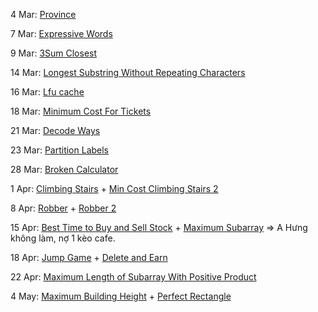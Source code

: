 4 Mar: [Province](Graph/Province.txt)

7 Mar: [Expressive Words](Hashmap/ExpressiveWords.txt)

9 Mar: [3Sum Closest](https://leetcode.com/problems/3sum-closest/)

14 Mar: [Longest Substring Without Repeating Characters](https://leetcode.com/problems/longest-substring-without-repeating-characters/)

16 Mar: [Lfu cache](https://leetcode.com/problems/lfu-cache/)

18 Mar: [Minimum Cost For Tickets](https://leetcode.com/problems/minimum-cost-for-tickets/)

21 Mar: [Decode Ways](https://leetcode.com/problems/decode-ways/)

23 Mar: [Partition Labels](https://leetcode.com/problems/partition-labels/)

28 Mar: [Broken Calculator](https://leetcode.com/problems/broken-calculator/)

1 Apr: [Climbing Stairs](https://leetcode.com/problems/climbing-stairs) + [Min Cost Climbing Stairs 2](https://leetcode.com/problems/min-cost-climbing-stairs/)

8 Apr: [Robber](https://leetcode.com/problems/house-robber/) + [Robber 2](https://leetcode.com/problems/house-robber-ii/)

15 Apr: [Best Time to Buy and Sell Stock](https://leetcode.com/problems/best-time-to-buy-and-sell-stock/) + [Maximum Subarray](https://leetcode.com/problems/maximum-subarray/)
=> A Hưng không làm, nợ 1 kèo cafe. 

18 Apr: [Jump Game](https://leetcode.com/problems/jump-game/) + [Delete and Earn](https://leetcode.com/problems/delete-and-earn/)

22 Apr: [Maximum Length of Subarray With Positive Product](https://leetcode.com/problems/maximum-length-of-subarray-with-positive-product/)

4 May: [Maximum Building Height](https://leetcode.com/problems/maximum-building-height/) + [Perfect Rectangle](https://leetcode.com/problems/perfect-rectangle/)
